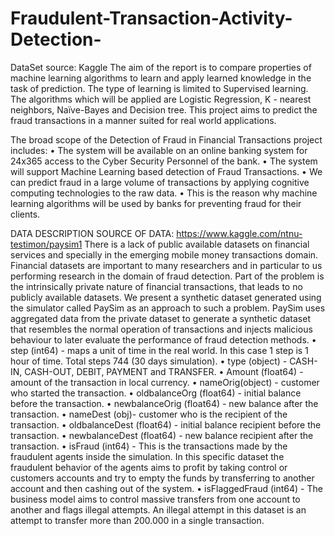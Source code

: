 # Fraudulent-Transaction-Activity-Detection-
DataSet source: Kaggle
The aim of the report is to compare properties of machine
learning algorithms to learn and apply learned knowledge in
the task of prediction. The type of learning is limited to
Supervised learning. The algorithms which will be applied are
Logistic Regression, K - nearest neighbors, Naïve-Bayes and
Decision tree.
This project aims to predict the fraud transactions in a manner
suited for real world applications.

The broad scope of the Detection of Fraud in Financial
Transactions project includes:
• The system will be available on an online banking system
for 24x365 access to the Cyber Security Personnel of the
bank.
• The system will support Machine Learning based
detection of Fraud Transactions.
• We can predict fraud in a large volume of transactions
by applying cognitive computing technologies to the
raw data.
• This is the reason why machine learning algorithms will
be used by banks for preventing fraud for their clients.

DATA DESCRIPTION
SOURCE OF DATA: https://www.kaggle.com/ntnu-testimon/paysim1
There is a lack of public available datasets on financial services and specially in
the emerging mobile money transactions domain. Financial datasets are
important to many researchers and in particular to us performing research in the
domain of fraud detection. Part of the problem is the intrinsically private nature
of financial transactions, that leads to no publicly available datasets.
We present a synthetic dataset generated using the simulator called PaySim as
an approach to such a problem. PaySim uses aggregated data from the private
dataset to generate a synthetic dataset that resembles the normal operation of
transactions and injects malicious behaviour to later evaluate the performance
of fraud detection methods.
• step (int64) - maps a unit of time in the real world. In this case 1 step is 1 hour
of time. Total steps 744 (30 days simulation).
• type (object) - CASH-IN, CASH-OUT, DEBIT, PAYMENT and TRANSFER.
• Amount (float64) - amount of the transaction in local currency.
• nameOrig(object) - customer who started the transaction.
• oldbalanceOrg (float64) - initial balance before the transaction.
• newbalanceOrig (float64) - new balance after the transaction.
• nameDest (obj)- customer who is the recipient of the transaction.
• oldbalanceDest (float64) - initial balance recipient before the transaction.
• newbalanceDest (float64) - new balance recipient after the transaction.
• isFraud (int64) - This is the transactions made by the fraudulent agents inside
the simulation. In this specific dataset the fraudulent behavior of the agents
aims to profit by taking control or customers accounts and try to empty the
funds by transferring to another account and then cashing out of the system.
• isFlaggedFraud (int64) - The business model aims to control massive transfers
from one account to another and flags illegal attempts. An illegal attempt in
this dataset is an attempt to transfer more than 200.000 in a single transaction.


